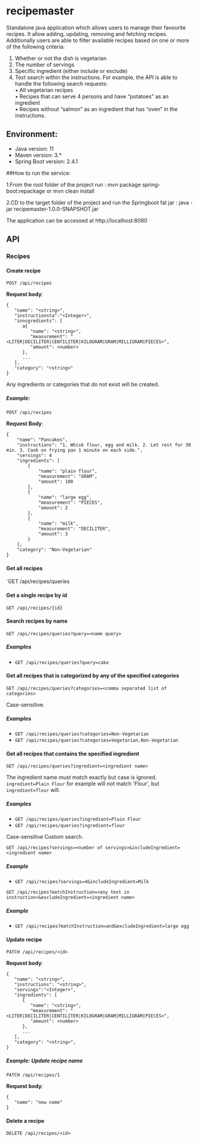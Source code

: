 # recipemaster

Standalone java application which allows users to manage their favourite recipes. It
allow adding, updating, removing and fetching recipes. Additionally users are able to filter
available recipes based on one or more of the following criteria:
1. Whether or not the dish is vegetarian
2. The number of servings
3. Specific ingredient (either include or exclude)
4. Text search within the instructions.
For example, the API is able to handle the following search requests:  
• All vegetarian recipes  
• Recipes that can serve 4 persons and have “potatoes” as an ingredient  
• Recipes without “salmon” as an ingredient that has “oven” in the instructions.  

## Environment:
- Java version: 11
- Maven version: 3.*
- Spring Boot version: 2.4.1

##How to run the service:

1.From the root folder of the project run : mvn package spring-boot:repackage or mvn clean install  
   
2.CD to the target folder of the project and run the Springboot fat jar : java -jar recipemaster-1.0.0-SNAPSHOT.jar  

The application can be accessed at http://localhost:8080


## API

### Recipes

#### Create recipe

`POST /api/recipes`

__Request body__:
```
{
   "name": "<string>",
   "instructionsta":"<Integer>",
   "innsgredients": [
      a{
         "name": "<string>",
         "measurement": "<LITER|DECILITER|CENTILITER|KILOGRAM|GRAM|MILLIGRAM|PIECES>",
         "amount": <number>
      },
      ...
   ],
   "category": "<string>"
}
```

Any ingredients or categories that do not exist will be created.

##### Example:

`POST /api/recipes`

__Request Body__:
```
{
    "name": "Pancakes",
    "instructions": "1. Whisk flour, egg and milk. 2. Let rest for 30 min. 3. Cook on frying pan 1 minute on each side.",
    "servings": 4
    "ingredients": [
        {
            "name": "plain flour",
            "measurement": "GRAM",
            "amount": 100
        },
        {
            "name": "large egg",
            "measurement": "PIECES",
            "amount": 2
        },
        {
            "name": "milk",
            "measurement": "DECILITER",
            "amount": 3
        }
    ],
    "category": "Non-Vegetarian"
}
```

#### Get all recipes

`GET /api/recipes/queries

#### Get a single recipe by id

`GET /api/recipes/{id}`

#### Search recipes by name 

`GET /api/recipes/queries?query=<name query>`

##### Examples

- `GET /api/recipes/queries?query=cake`

#### Get all recipes that is categorized by any of the specified categories

`GET /api/recipes/queries?categories=<comma separated list of categories>`

Case-sensitive.

##### Examples

- `GET /api/recipes/queries?categories=Non-Vegetarian`
- `GET /api/recipes/queries?categories=Vegetarian,Non-Vegetarian`

#### Get all recipes that contains the specified ingredient

`GET /api/recipes/queries?ingredient=<ingredient name>`

The ingredient name must match exactly but case is ignored. `ingredient=Plain Flour` for example will not match 'Flour', but `ingredient=flour` will.

##### Examples

- `GET /api/recipes/queries?ingredient=Plain Flour`
- `GET /api/recipes/queries?ingredient=flour`

Case-sensitive Custom search.

`GET /api/recipes?servings=<number of servings>&includeIngredient=<ingredient name>`

##### Example

- `GET /api/recipes?servings=4&includeIngredient=Milk`

`GET /api/recipes?matchInstruction=<any text in instruction>&excludeIngredient=<ingredient name>`

##### Example

- `GET /api/recipes?matchInstruction=and&excludeIngredient=large egg`



#### Update recipe

`PATCH /api/recipes/<id>`

__Request body__:
```
{
   "name": "<string>",
   "instructions": "<string>",
   "servings":"<Integer>",
   "ingredients": [
      {
         "name": "<string>",
         "measurement": "<LITER|DECILITER|CENTILITER|KILOGRAM|GRAM|MILLIGRAM|PIECES>",
         "amount": <number>
      },
      ...
   ],
   "category": "<string>",
}
```

##### Example: Update recipe name

`PATCH /api/recipes/1`

__Request body__:
```
{
   "name": "new name"
}
```

#### Delete a recipe

`DELETE /api/recipes/<id>`
